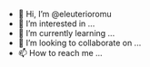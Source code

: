 - 👋 Hi, I’m @eleuterioromu
- 👀 I’m interested in ...
- 🌱 I’m currently learning ...
- 💞️ I’m looking to collaborate on ...
- 📫 How to reach me ...

<!---
eleuterioromu/eleuterioromu is a ✨ special ✨ repository because its `README.md` (this file) appears on your GitHub profile.
You can click the Preview link to take a look at your changes.
--->
